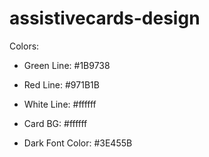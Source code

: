 # assistivecards-design


Colors:

- Green Line: #1B9738
- Red Line: #971B1B
- White Line: #ffffff

- Card BG: #ffffff
- Dark Font Color: #3E455B
